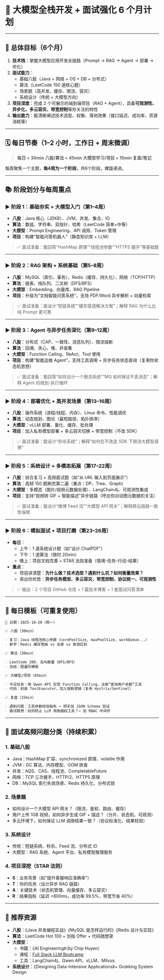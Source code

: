 # 📅 大模型全栈开发 + 面试强化 6 个月计划
---

## 🎯 总体目标（6个月）

1. **技术栈**：掌握大模型应用开发全链路（Prompt → RAG → Agent → 部署 → 优化）
2. **面试能力**：
    - 基础八股（Java + 网络 + OS + DB + 分布式）
    - 算法（LeetCode 150 道核心题）
    - 场景题（高并发、缓存、限流、容灾）
    - 系统设计（传统 + 大模型方向）
3. **项目深度**：完成 2 个可展示的端到端项目（RAG + Agent），具备**可观测性、异步化、多云容灾、带宽控制**等你关注的特性
4. **输出能力**：能清晰阐述技术选型、权衡、落地效果（接口延迟、成功率、资源消耗等）

---

## 🗓️ 每日节奏（1–2 小时，工作日 + 周末微调）

> **每日 = 30min 八股/算法 + 45min 大模型学习/项目 + 15min 复盘/笔记**

每周聚焦一个主题，**每4周为一个阶段**，共6个阶段，螺旋递进。

---

## 📚 阶段划分与每周重点

### ▶ 阶段 1：基础夯实 + 大模型入门（第1–4周）

- **八股**：Java 核心（JDK8）、JVM、并发、集合、IO
- **算法**：数组、字符串、双指针、哈希（LeetCode 简单+中等）
- **大模型**：Prompt Engineering、API 调用、Token 管理
- **项目**：构建“智能问答机器人”（静态知识库 + LLM）

> ✅ 面试准备：能回答“HashMap 原理”“线程池参数”“HTTPS 握手”等基础题

---

### ▶ 阶段 2：RAG 架构 + 系统基础（第5–8周）

- **八股**：MySQL（索引、事务）、Redis（缓存、持久化）、网络（TCP/HTTP）
- **算法**：链表、栈队列、二叉树（DFS/BFS）
- **大模型**：Embedding、向量库、RAG Pipeline
- **项目**：升级为“文档智能问答系统”，支持 PDF/Word 异步解析 + 向量检索

> ✅ 面试准备：能设计“短链系统”“缓存穿透解决方案”；解释 RAG 为什么比纯 Prompt 更可靠

---

### ▶ 阶段 3：Agent 与异步任务深化（第9–12周）

- **八股**：分布式（CAP、一致性、消息队列）、限流熔断
- **算法**：回溯、贪心、堆、并查集
- **大模型**：Function Calling、ReAct、Tool 使用
- **项目**：构建“智能运维 Agent”，支持工具调用 + 异步任务状态查询（复用你状态机思想）

> ✅ 面试准备：能回答“如何设计一个限流系统”“MQ 如何保证不丢消息”；解释 Agent 的规划-执行循环

---

### ▶ 阶段 4：部署优化 + 高并发场景（第13–16周）

- **八股**：操作系统（进程/线程、内存）、Linux 命令、性能调优
- **算法**：动态规划、图论（最短路径、拓扑排序）
- **大模型**：vLLM 部署、量化、缓存、批处理
- **项目**：加入私有模型部署 + 多云容灾切换 + 带宽控制（不改 SDK）

> ✅ 面试准备：能设计“秒杀系统”；解释“如何在不改造 SDK 下限流大模型调用”

---

### ▶ 阶段 5：系统设计 + 多模态拓展（第17–22周）

- **八股**：综合复习 + 高频面试题（如“从 URL 输入到页面展示”）
- **算法**：高频 150 题刷完第二遍（重点：DP、Tree、Graph）
- **大模型**：多模态（图片/视频元数据处理）、LangChain4j、可观测性集成
- **项目**：支持“视频转 GIF + 智能描述”异步链路（呼应你对动图元数据的关注）

> ✅ 面试准备：能设计“微博 Feed 流”“大模型 API 网关”；解释跨云链路一致性保障

---

### ▶ 阶段 6：模拟面试 + 项目打磨（第23–26周）

- **每日**：
    - 上午：1 道系统设计题（如“设计 ChatPDF”）
    - 下午：1 道算法（限时 20min）
    - 晚上：项目文档完善 + STAR 法则准备（情境-任务-行动-结果）
- **重点**：
    - 项目讲清楚：**为什么做？技术选型？遇到什么坑？如何衡量效果？**
    - 突出你优势：**异步任务模型、多云容灾、带宽控制、协议统一、可观测性**

> ✅ 输出：2 个项目 GitHub 仓库 + 1 篇技术博客 + 1 套面试问答清单

---

## 📖 每日模板（可重复使用）

```markdown
📅 日期：2025-10-20（周一）

✅ 八股（30min）

- 复习：Java 线程池核心参数（corePoolSize, maxPoolSize, workQueue...）
- 新学：Redis 缓存雪崩 vs 击穿 vs 穿透区别

✅ 算法（30min）

- LeetCode 200. 岛屿数量（DFS/BFS）
- 总结：图遍历模板

✅ 大模型/项目（45min）

- 今日任务：用 Qwen API 实现 Function Calling，注册“查询用户余额”工具
- 代码：封装 ToolExecutor，加入熔断逻辑（复用 Hystrix/Sentinel）

✅ 复盘（15min）

- 遇到问题：工具参数校验缺失 → 明天加 JSON Schema 验证
- 面试联想：如何防止 LLM 调用越权工具？→ 加 RBAC 中间件
```

---

## 🧠 面试高频问题分类（持续积累）

### 1. 基础八股

- Java：HashMap 扩容、synchronized 原理、volatile 作用
- JVM：GC 算法、内存模型、OOM 排查
- 并发：AQS、CAS、线程池、CompletableFuture
- 网络：TCP 三次握手、HTTP/2、HTTPS 原理
- DB：MySQL 索引失效场景、Redis 持久化、分布式锁

### 2. 场景题

- 如何设计一个大模型 API 网关？（限流、鉴权、路由、缓存）
- 用户上传 1GB 视频，如何异步生成 GIF + 描述？（分片、状态机、可观测）
- 多云环境下，如何保证 LLM 调用结果一致？（协议标准化、结果校验）

### 3. 系统设计

- 传统：短链系统、秒杀、Feed 流、分布式 ID
- 大模型：RAG 系统、Agent 平台、私有模型推理服务

### 4. 项目深挖（STAR 法则）

- **S**：业务背景（如“提升客服响应准确率”）
- **T**：你的任务（设计异步 RAG 链路）
- **A**：关键技术（状态机管理、向量缓存、多云容灾）
- **R**：结果指标（延迟 <800ms，成功率 99.5%，带宽节省 40%）

---

## 🔧 推荐资源

- **八股**：《Java 并发编程实战》《MySQL 是怎样运行的》《Redis 设计与实现》
- **算法**：LeetCode Hot 100 + 剑指 Offer + 代码随想录
- **大模型**：
    - 书籍：《AI Engineering》（by Chip Huyen）
    - 课程：[Full Stack LLM Bootcamp](https://fullstackdeeplearning.com/llm-bootcamp)
    - 工具：LangChain4j、Qwen API、vLLM、Milvus
- **系统设计**：《Designing Data-Intensive Applications》+ Grokking System Design
